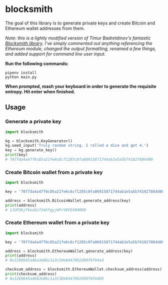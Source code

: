 # blocksmith
The goal of this library is to generate private keys and create Bitcoin and Ethereum wallet addresses from them.

*Note: this is a lightly modified version of Timur Badretdinov's fantastic [Blocksmith library](https://github.com/Destiner/blocksmith). I've simply commented out anything referencing the Ethereum module, changed the output formatting, renamed a few things, and added support for command line user input.*

**Run the following commands:**
```
pipenv install
python main.py
```

**When prompted, mash your keyboard in order to generate the requisite entropy. Hit enter when finished.**

## Usage

### Generate a private key
```python
import blocksmith

kg = blocksmith.KeyGenerator()
kg.seed_input('Truly random string. I rolled a dice and got 4.')
key = kg.generate_key()
print(key)
# 7077da4a47f6c85a21fe6c6cf1285c0fa06915871744ab1e5a5b741027884d00

```

### Create Bitcoin wallet from a private key
```python
import blocksmith

key = '7077da4a47f6c85a21fe6c6cf1285c0fa06915871744ab1e5a5b741027884d00'

address = blocksmith.BitcoinWallet.generate_address(key)
print(address)
# 1JUP2bjfVexDif2m5fgyjHFrV9FE494REN

```

### Create Ethereum wallet from a private key
```python
import blocksmith

key = '7077da4a47f6c85a21fe6c6cf1285c0fa06915871744ab1e5a5b741027884d00'

address = blocksmith.EthereumWallet.generate_address(key)
print(address)
# 0x1269645a46a3e86c1a3c3de8447092d90f6f04ed

checksum_address = blocksmith.EthereumWallet.checksum_address(address)
print(checksum_address)
# 0x1269645a46A3e86c1a3C3De8447092D90f6F04ED

```
